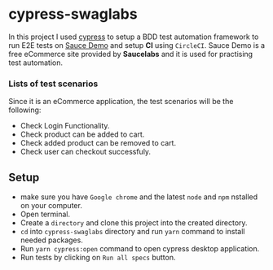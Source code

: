 # cypress-swaglabs

In this project I used [cypress](https://www.cypress.io/) to setup a BDD test automation framework to run E2E tests on [Sauce Demo](https://www.saucedemo.com/) and setup **CI** using `CircleCI`. Sauce Demo is a free eCommerce site provided by **Saucelabs** and it is used for practising test automation.

### Lists of test scenarios

Since it is an eCommerce application, the test scenarios will be the following:

- Check Login Functionality.
- Check product can be added to cart.
- Check added product can be removed to cart.
- Check user can checkout successfuly.

## Setup

- make sure you have `Google chrome` and the latest `node` and `npm` nstalled on your computer.
- Open terminal.
- Create a `directory` and clone this project into the created directory.
- `cd` into `cypress-swaglabs` directory and run `yarn` command to install needed packages.
- Run `yarn cypress:open` command to open cypress desktop application.
- Run tests by clicking on `Run all specs` button.
